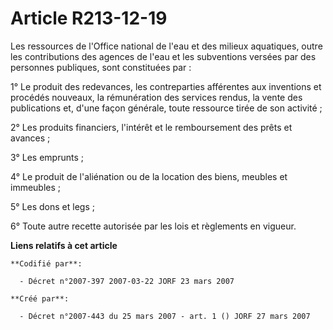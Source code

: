 # Article R213-12-19

Les ressources de l'Office national de l'eau et des milieux aquatiques, outre les contributions des agences de l'eau et les
subventions versées par des personnes publiques, sont constituées par :

1° Le produit des redevances, les contreparties afférentes aux inventions et procédés nouveaux, la rémunération des services
rendus, la vente des publications et, d'une façon générale, toute ressource tirée de son activité ;

2° Les produits financiers, l'intérêt et le remboursement des prêts et avances ;

3° Les emprunts ;

4° Le produit de l'aliénation ou de la location des biens, meubles et immeubles ;

5° Les dons et legs ;

6° Toute autre recette autorisée par les lois et règlements en vigueur.

**Liens relatifs à cet article**

	**Codifié par**:

	  - Décret n°2007-397 2007-03-22 JORF 23 mars 2007

	**Créé par**:

	  - Décret n°2007-443 du 25 mars 2007 - art. 1 () JORF 27 mars 2007
